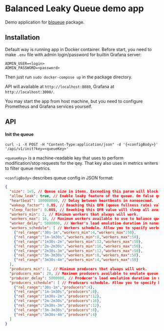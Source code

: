 # Balanced Leaky Queue demo app

Demo application for [blqueue](https://github.com/koykov/blqueue) package.

## Installation

Default way is running app in Docker container. Before start, you need to make `.env` file with admin login/password for
builtin Grafana server:
```dotenv
ADMIN_USER=<login>
ADMIN_PASSWORD=<password>
```
Then just run `sudo docker-compose up` in the package directory.

API will available at `http://localhost:8080`,
Grafana at `http://localhost:3000/`.

You may start the app from host machine, but you need to configure Prometheus and Grafana services yourself.

## API

#### Init the queue

```shell
curl -i -X POST -H "Content-Type:application/json" -d '{<configBody>}' '/api/v1/init?key=<queueKey>'
```

`<queueKey>` is a machine-readable key that uses to perform modification/stop requests for the qey. That key also uses
in metrics writers to filter queue metrics.

`<configBody>` describes queue config in JSON format:
```json lines
{
  "size": 1e5, // Queue size in items. Exceeding this param will block the queue or leak extra items dependent of allow_leak param (see below).
  "allow_leak": true, // Enable leaky feature of the queue. On false queue will block on QFR == 1.
  "heartbeat": 100000000, // Delay between heartbeats in nanosecond.
  "wakeup_factor": 0.05, // Reaching this QFR (queue fullness rate) value will trigger wakeup of idle/sleeping workers.
  "sleep_factor": 0.005, // Reaching this QFR value will sleep all available worker.
  "workers_min": 2, // Minimum workers that always will work.
  "workers_max": 16, // Maximum workers available to use to balance queue.
  "worker_delay": 5000000, // Worker's load emulation duration in nanoseconds.
  "workers_schedule": [ // Workers schedule. Allow you to specify workers min/max and factor params for certain time ranges.
    {"rel_range":"30s-1m","workers_min":4,"workers_max":50},
    {"rel_range":"1m-1m30s","workers_min":8,"workers_max":50},
    {"rel_range":"1m30s-2m","workers_min":12,"workers_max":50},
    {"rel_range":"2m-2m30s","workers_min":16,"workers_max":50},
    {"rel_range":"2m30s-3m","workers_min":12,"workers_max":50},
    {"rel_range":"3m-3m30s","workers_min":8,"workers_max":50},
    {"rel_range":"3m30s-4m","workers_min":4,"workers_max":50}
  ],
  "producers_min": 1, // Minimum producers that always will work.
  "producers_max": 20, // Maximum producers available to emulate queue load.
  "producer_delay": 5000000, // Producer's load emulation duration in nanoseconds.
  "producers_schedule": [ // Producers schedule. Allow you to specify how many producers should work on certain time ranges.
    {"rel_range":"30s-1m","producers":4},
    {"rel_range":"1m-1m30s","producers":8},
    {"rel_range":"1m30s-2m","producers":12},
    {"rel_range":"2m-2m30s","producers":16},
    {"rel_range":"2m30s-3m","producers":12},
    {"rel_range":"3m-3m30s","producers":8},
    {"rel_range":"3m30s-4m","producers":4}
  ]
}
```
